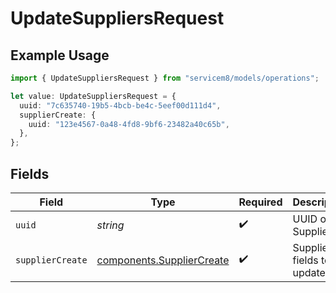 # UpdateSuppliersRequest

## Example Usage

```typescript
import { UpdateSuppliersRequest } from "servicem8/models/operations";

let value: UpdateSuppliersRequest = {
  uuid: "7c635740-19b5-4bcb-be4c-5eef00d111d4",
  supplierCreate: {
    uuid: "123e4567-0a48-4fd8-9bf6-23482a40c65b",
  },
};
```

## Fields

| Field                                                                  | Type                                                                   | Required                                                               | Description                                                            |
| ---------------------------------------------------------------------- | ---------------------------------------------------------------------- | ---------------------------------------------------------------------- | ---------------------------------------------------------------------- |
| `uuid`                                                                 | *string*                                                               | :heavy_check_mark:                                                     | UUID of the Supplier                                                   |
| `supplierCreate`                                                       | [components.SupplierCreate](../../models/components/suppliercreate.md) | :heavy_check_mark:                                                     | Supplier fields to update                                              |